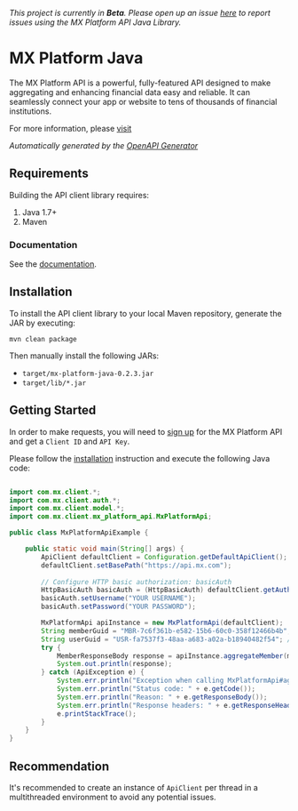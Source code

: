 *This project is currently in **Beta**. Please open up an issue [here](https://github.com/mxenabled/mx-platform-java/issues) to report issues using the MX Platform API Java Library.*

# MX Platform Java

The MX Platform API is a powerful, fully-featured API designed to make aggregating and enhancing financial data easy and reliable. It can seamlessly connect your app or website to tens of thousands of financial institutions.

For more information, please [visit](https://www.mx.com/products/platform-api)

*Automatically generated by the [OpenAPI Generator](https://openapi-generator.tech)*

## Requirements

Building the API client library requires:

1. Java 1.7+
2. Maven

### Documentation

See the [documentation](https://docs.mx.com/api).

## Installation

To install the API client library to your local Maven repository, generate the JAR by executing:

```shell
mvn clean package
```

Then manually install the following JARs:
  - `target/mx-platform-java-0.2.3.jar`
  - `target/lib/*.jar`

## Getting Started

In order to make requests, you will need to [sign up](https://dashboard.mx.com/sign_up) for the MX Platform API and get a `Client ID` and `API Key`.

Please follow the [installation](#installation) instruction and execute the following Java code:

```java

import com.mx.client.*;
import com.mx.client.auth.*;
import com.mx.client.model.*;
import com.mx.client.mx_platform_api.MxPlatformApi;

public class MxPlatformApiExample {

    public static void main(String[] args) {
        ApiClient defaultClient = Configuration.getDefaultApiClient();
        defaultClient.setBasePath("https://api.mx.com");
        
        // Configure HTTP basic authorization: basicAuth
        HttpBasicAuth basicAuth = (HttpBasicAuth) defaultClient.getAuthentication("basicAuth");
        basicAuth.setUsername("YOUR USERNAME");
        basicAuth.setPassword("YOUR PASSWORD");

        MxPlatformApi apiInstance = new MxPlatformApi(defaultClient);
        String memberGuid = "MBR-7c6f361b-e582-15b6-60c0-358f12466b4b"; // String | The unique id for a `member`.
        String userGuid = "USR-fa7537f3-48aa-a683-a02a-b18940482f54"; // String | The unique id for a `user`.
        try {
            MemberResponseBody response = apiInstance.aggregateMember(memberGuid, userGuid);
            System.out.println(response);
        } catch (ApiException e) {
            System.err.println("Exception when calling MxPlatformApi#aggregateMember");
            System.err.println("Status code: " + e.getCode());
            System.err.println("Reason: " + e.getResponseBody());
            System.err.println("Response headers: " + e.getResponseHeaders());
            e.printStackTrace();
        }
    }
}

```

## Recommendation

It's recommended to create an instance of `ApiClient` per thread in a multithreaded environment to avoid any potential issues.
